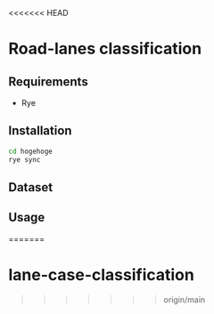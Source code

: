 <<<<<<< HEAD
# Road-lanes classification 

## Requirements
- Rye

## Installation
```bash
cd hogehoge
rye sync
```


## Dataset

## Usage

=======
# lane-case-classification
>>>>>>> origin/main

